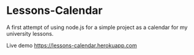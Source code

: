 # Lessons-Calendar
A first attempt of using node.js for a simple project as a calendar for my university lessons.

Live demo https://lessons-calendar.herokuapp.com
